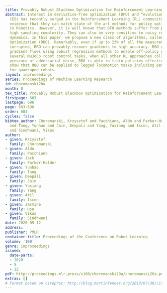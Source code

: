 ```yaml
---
title: Provably Robust Blackbox Optimization for Reinforcement Learning
abstract: Interest in derivative-free optimization (DFO) and “evolutionary strategies”
  (ES) has recently surged in the Reinforcement Learning (RL) community, with growing
  evidence that they can match state of the art methods for policy optimization problems
  in Robotics. However, it is well known that DFO methods suffer from prohibitively
  high sampling complexity. They can also be very sensitive to noisy rewards and stochastic
  dynamics. In this paper, we propose a new class of algorithms, called Robust Blackbox
  Optimization (RBO). Remarkably, even if up to 23% of all the measurements are arbitrarily
  corrupted, RBO can provably recover gradients to high accuracy. RBO relies on learning
  gradient flows using robust regression methods to enable off-policy updates. On
  several MuJoCo robot control tasks, when all other RL approaches collapse in the
  presence of adversarial noise, RBO is able to train policies effectively. We also
  show that RBO can be applied to legged locomotion tasks including path tracking
  for quadruped robots.
layout: inproceedings
series: Proceedings of Machine Learning Research
id: choromanski20a
month: 0
tex_title: Provably Robust Blackbox Optimization for Reinforcement Learning
firstpage: 683
lastpage: 696
page: 683-696
order: 683
cycles: false
bibtex_author: Choromanski, Krzysztof and Pacchiano, Aldo and Parker-Holder, Jack
  and Tang, Yunhao and Jain, Deepali and Yang, Yuxiang and Iscen, Atil and Hsu, Jasmine
  and Sindhwani, Vikas
author:
- given: Krzysztof
  family: Choromanski
- given: Aldo
  family: Pacchiano
- given: Jack
  family: Parker-Holder
- given: Yunhao
  family: Tang
- given: Deepali
  family: Jain
- given: Yuxiang
  family: Yang
- given: Atil
  family: Iscen
- given: Jasmine
  family: Hsu
- given: Vikas
  family: Sindhwani
date: 2020-05-12
address: 
publisher: PMLR
container-title: Proceedings of the Conference on Robot Learning
volume: '100'
genre: inproceedings
issued:
  date-parts:
  - 2020
  - 5
  - 12
pdf: http://proceedings.mlr.press/v100/choromanski20a/choromanski20a.pdf
extras: []
# Format based on citeproc: http://blog.martinfenner.org/2013/07/30/citeproc-yaml-for-bibliographies/
---
```

